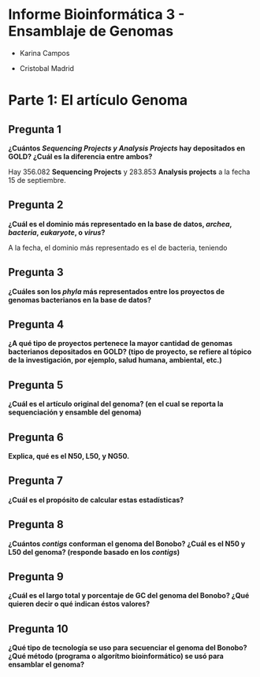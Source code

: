 Informe Bioinformática 3 - Ensamblaje de Genomas
====

* Karina Campos

* Cristobal Madrid

# Parte 1: El artículo Genoma

## Pregunta 1

**¿Cuántos *Sequencing Projects y Analysis Projects* hay depositados en GOLD? ¿Cuál es la diferencia entre ambos?**

Hay 356.082 **Sequencing Projects** y 283.853 **Analysis projects** a la fecha 15 de septiembre. 

## Pregunta 2

**¿Cuál es el dominio más representado en la base de datos, *archea*, *bacteria*, *eukaryote*, o *virus*?**

A la fecha, el dominio más representado es el de bacteria, teniendo 

## Pregunta 3

**¿Cuáles son los *phyla* más representados entre los proyectos de genomas bacterianos en la base de datos?**

## Pregunta 4

**¿A qué tipo de proyectos pertenece la mayor cantidad de genomas bacterianos depositados en GOLD? 
(tipo de proyecto, se refiere al tópico de la investigación, por ejemplo, salud humana, ambiental, etc.)**


## Pregunta 5

**¿Cuál es el artículo original del genoma? (en el cual se reporta la sequenciación y ensamble del genoma)**

## Pregunta 6

**Explica, qué es el N50, L50, y NG50.**

## Pregunta 7

**¿Cuál es el propósito de calcular estas estadísticas?**

## Pregunta 8

**¿Cuántos *contigs* conforman el genoma del Bonobo? ¿Cuál es el N50 y L50 del genoma? (responde basado en los *contigs*)**

## Pregunta 9

**¿Cuál es el largo total y porcentaje de GC del genoma del Bonobo? ¿Qué quieren decir o qué indican éstos valores?**

## Pregunta 10

**¿Qué tipo de tecnología se uso para secuenciar el genoma del Bonobo? ¿Qué método (programa o algorítmo bioinformático) se usó para ensamblar el genoma?**



